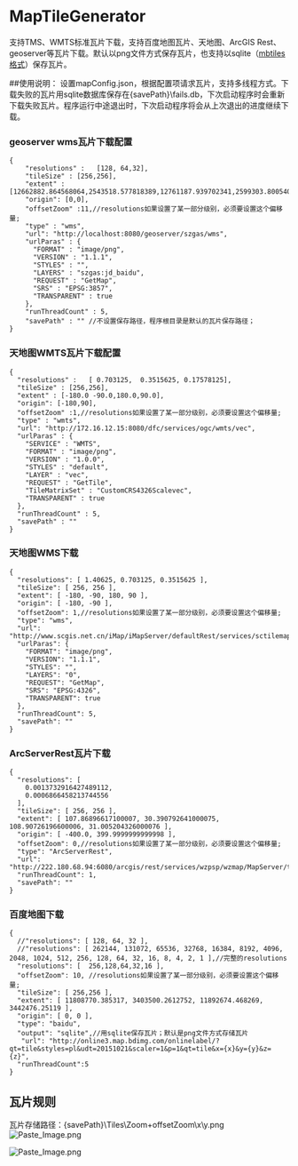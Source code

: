 # MapTileGenerator
支持TMS、WMTS标准瓦片下载，支持百度地图瓦片、天地图、ArcGIS Rest、geoserver等瓦片下载。默认以png文件方式保存瓦片，也支持以sqlite（[mbtiles格式](https://github.com/mapbox/mbtiles-spec)）保存瓦片。

##使用说明：
设置mapConfig.json，根据配置项请求瓦片，支持多线程方式。下载失败的瓦片用sqlite数据库保存在{savePath}\fails.db，下次启动程序时会重新下载失败瓦片。程序运行中途退出时，下次启动程序将会从上次退出的进度继续下载。

### geoserver wms瓦片下载配置  
    {        
        "resolutions" :   [128, 64,32],  
        "tileSize" : [256,256],  
        "extent" : [12662882.864568064,2543518.577818389,12761187.939702341,2599303.8005401082],
        "origin": [0,0],
        "offsetZoom" :11,//resolutions如果设置了某一部分级别，必须要设置这个偏移量;
        "type" : "wms",
        "url": "http://localhost:8080/geoserver/szgas/wms",	
        "urlParas" : {
          "FORMAT" : "image/png",
          "VERSION" : "1.1.1",
          "STYLES" : "",
          "LAYERS" : "szgas:jd_baidu",
          "REQUEST" : "GetMap",
          "SRS" : "EPSG:3857",
          "TRANSPARENT" : true
        },
        "runThreadCount" : 5,
        "savePath" : "" //不设置保存路径，程序根目录是默认的瓦片保存路径；
    }


### 天地图WMTS瓦片下载配置

    {
      "resolutions" :   [ 0.703125,  0.3515625, 0.17578125],
      "tileSize" : [256,256],
      "extent" : [-180.0 -90.0,180.0,90.0],
      "origin": [-180,90],
      "offsetZoom" :1,//resolutions如果设置了某一部分级别，必须要设置这个偏移量;
      "type" : "wmts",
      "url": "http://172.16.12.15:8080/dfc/services/ogc/wmts/vec",
      "urlParas" : {
        "SERVICE" : "WMTS",
        "FORMAT" : "image/png",
        "VERSION" : "1.0.0",
        "STYLES" : "default",
        "LAYER" : "vec",
        "REQUEST" : "GetTile",
        "TileMatrixSet" : "CustomCRS4326Scalevec",
        "TRANSPARENT" : true
      },
      "runThreadCount" : 5,
      "savePath" : ""
    }


### 天地图WMS下载

    {
      "resolutions": [ 1.40625, 0.703125, 0.3515625 ],
      "tileSize": [ 256, 256 ],
      "extent": [ -180, -90, 180, 90 ],
      "origin": [ -180, -90 ],
      "offsetZoom": 1,//resolutions如果设置了某一部分级别，必须要设置这个偏移量;
      "type": "wms",
      "url": "http://www.scgis.net.cn/iMap/iMapServer/defaultRest/services/sctilemap/WMS",
      "urlParas": {
        "FORMAT": "image/png",
        "VERSION": "1.1.1",
        "STYLES": "",
        "LAYERS": "0",
        "REQUEST": "GetMap",
        "SRS": "EPSG:4326",
        "TRANSPARENT": true
      },
      "runThreadCount": 5,
      "savePath": ""
    }

### ArcServerRest瓦片下载

    {
      "resolutions": [
        0.0013732916427489112,
        0.0006866458213744556
      ],
      "tileSize": [ 256, 256 ],
      "extent": [ 107.86896617100007, 30.390792641000075, 108.90726196600006, 31.005204326000076 ],
      "origin": [ -400.0, 399.9999999999998 ],
      "offsetZoom": 0,//resolutions如果设置了某一部分级别，必须要设置这个偏移量;
      "type": "ArcServerRest",
      "url": "http://222.180.68.94:6080/arcgis/rest/services/wzpsp/wzmap/MapServer/tile/{z}/{y}/{x}",
      "runThreadCount": 1,
      "savePath": ""
    } 

### 百度地图下载

    {
      //"resolutions": [ 128, 64, 32 ],
      //"resolutions": [ 262144, 131072, 65536, 32768, 16384, 8192, 4096, 2048, 1024, 512, 256, 128, 64, 32, 16, 8, 4, 2, 1 ],//完整的resolutions
      "resolutions": [  256,128,64,32,16 ],
      "offsetZoom": 10, //resolutions如果设置了某一部分级别，必须要设置这个偏移量;
      "tileSize": [ 256,256 ],
      "extent": [ 11808770.385317, 3403500.2612752, 11892674.468269, 3442476.25119 ],
      "origin": [ 0, 0 ],
      "type": "baidu",
      "output": "sqlite",//用sqlite保存瓦片；默认是png文件方式存储瓦片
       "url": "http://online3.map.bdimg.com/onlinelabel/?qt=tile&styles=pl&udt=20151021&scaler=1&p=1&qt=tile&x={x}&y={y}&z={z}",
      "runThreadCount":5
    }


## 瓦片规则

瓦片存储路径：{savePath}\Tiles\Zoom+offsetZoom\x\y.png
![Paste_Image.png](http://upload-images.jianshu.io/upload_images/2137628-204d853cce816a7d.png?imageMogr2/auto-orient/strip%7CimageView2/2/w/1240)

![Paste_Image.png](http://upload-images.jianshu.io/upload_images/2137628-77c29b8d13114922.png?imageMogr2/auto-orient/strip%7CimageView2/2/w/1240)
